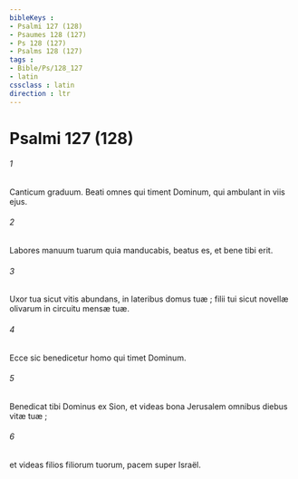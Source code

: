 ```yaml
---
bibleKeys : 
- Psalmi 127 (128)
- Psaumes 128 (127)
- Ps 128 (127)
- Psalms 128 (127)
tags : 
- Bible/Ps/128_127
- latin
cssclass : latin
direction : ltr
---
```


# Psalmi 127 (128)

###### 1
Canticum graduum. Beati omnes qui timent Dominum, qui ambulant in viis ejus.
###### 2
Labores manuum tuarum quia manducabis, beatus es, et bene tibi erit.
###### 3
Uxor tua sicut vitis abundans, in lateribus domus tuæ ; filii tui sicut novellæ olivarum in circuitu mensæ tuæ.
###### 4
Ecce sic benedicetur homo qui timet Dominum.
###### 5
Benedicat tibi Dominus ex Sion, et videas bona Jerusalem omnibus diebus vitæ tuæ ;
###### 6
et videas filios filiorum tuorum, pacem super Israël.
